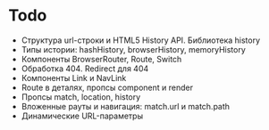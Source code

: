 # Todo

- Структура url-строки и HTML5 History API. Библиотека history
- Типы истории: hashHistory, browserHistory, memoryHistory
- Компоненты BrowserRouter, Route, Switch
- Обработка 404. Redirect для 404
- Компоненты Link и NavLink
- Route в деталях, пропcы component и render
- Пропсы match, location, history
- Вложенные рауты и навигация: match.url и match.path
- Динамические URL-параметры
